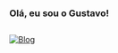 
### Olá, eu sou o Gustavo!


##

<div>
  
[![Blog](https://img.shields.io/badge/LinkedIn-0077B5?style=for-the-badge&logo=linkedin&logoColor=white)](https://www.linkedin.com/in/gustavo-gilli-uhlein/)

</div>
